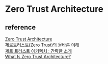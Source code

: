 # Zero Trust Architecture

## reference 

[Zero Trust Architecture](https://csrc.nist.gov/publications/detail/sp/800-207/final)  
[제로트러스트(Zero Trust)의 올바른 이해](https://genians.co.kr/genians-nac/zt/)  
[제로 트러스트 아키텍처 : 간략한 소개](https://www.ssl.com/ko/blogs/zero-trust-architecture-a-brief-introduction/)  
[What Is Zero Trust Architecture?](https://thenewstack.io/what-is-zero-trust-architecture/)  

